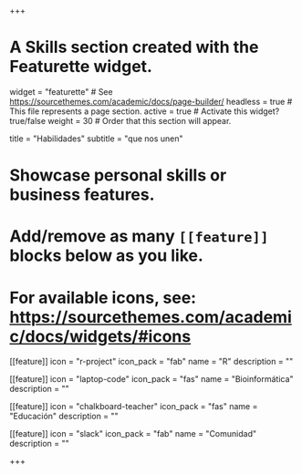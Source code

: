 +++
# A Skills section created with the Featurette widget.
widget = "featurette"  # See https://sourcethemes.com/academic/docs/page-builder/
headless = true  # This file represents a page section.
active = true  # Activate this widget? true/false
weight = 30  # Order that this section will appear.

title = "Habilidades"
subtitle = "que nos unen"

# Showcase personal skills or business features.
# 
# Add/remove as many `[[feature]]` blocks below as you like.
# 
# For available icons, see: https://sourcethemes.com/academic/docs/widgets/#icons

[[feature]]
  icon = "r-project"
  icon_pack = "fab"
  name = "R"
  description = ""
  
[[feature]]
  icon = "laptop-code"
  icon_pack = "fas"
  name = "Bioinformática"
  description = ""

[[feature]]
  icon = "chalkboard-teacher"
  icon_pack = "fas"
  name = "Educación"
  description = ""
  
[[feature]]
  icon = "slack"
  icon_pack = "fab"
  name = "Comunidad"
  description = ""  


+++
